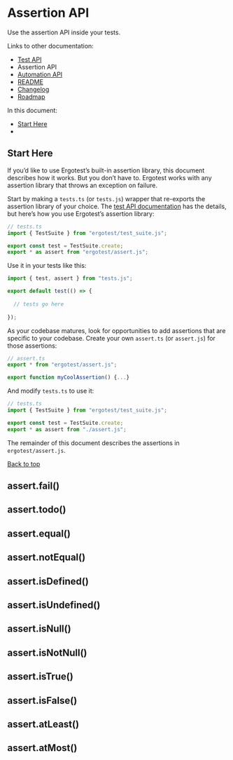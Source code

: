 # Assertion API

Use the assertion API inside your tests.


Links to other documentation:

* [Test API](test_api.md)
* Assertion API
* [Automation API](automation_api.md)
* [README](../README.md)
* [Changelog](../CHANGELOG.md)
* [Roadmap](../ROADMAP.md)

In this document:

* [Start Here](#start-here)
* 

## Start Here

If you’d like to use Ergotest’s built-in assertion library, this document describes how it works. But you don’t have to. Ergotest works with any assertion library that throws an exception on failure.

Start by making a `tests.ts` (or `tests.js`) wrapper that re-exports the assertion library of your choice. The [test API documentation](test_api.md) has the details, but here’s how you use Ergotest’s assertion library:

```typescript
// tests.ts
import { TestSuite } from "ergotest/test_suite.js";

export const test = TestSuite.create;
export * as assert from "ergotest/assert.js";
```

Use it in your tests like this:

```typescript
import { test, assert } from "tests.js";

export default test(() => {
  
  // tests go here
  
});
```

As your codebase matures, look for opportunities to add assertions that are specific to your codebase. Create your own `assert.ts` (or `assert.js`) for those assertions:

```typescript
// assert.ts
export * from "ergotest/assert.js";

export function myCoolAssertion() {...}
```

And modify `tests.ts` to use it:

```typescript
// tests.ts
import { TestSuite } from "ergotest/test_suite.js";

export const test = TestSuite.create;
export * as assert from "./assert.js";
```

The remainder of this document describes the assertions in `ergotest/assert.js`.

[Back to top](#assertion-api)


## assert.fail()
## assert.todo()
## assert.equal()
## assert.notEqual()
## assert.isDefined()
## assert.isUndefined()
## assert.isNull()
## assert.isNotNull()
## assert.isTrue()
## assert.isFalse()
## assert.atLeast()
## assert.atMost()
